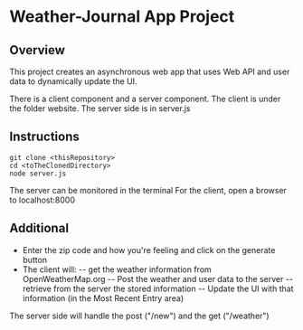 # Weather-Journal App Project

## Overview

This project creates an asynchronous web app that uses Web API and user data to dynamically update the UI.

There is a client component and a server component.
The client is under the folder website.
The server side is in server.js

## Instructions

```
git clone <thisRepository>
cd <toTheClonedDirectory>
node server.js
```

The server can be monitored in the terminal
For the client, open a browser to localhost:8000

## Additional

- Enter the zip code and how you're feeling and click on the generate button
- The client will:
  -- get the weather information from OpenWeatherMap.org
  -- Post the weather and user data to the server
  -- retrieve from the server the stored information
  -- Update the UI with that information (in the Most Recent Entry area)

The server side will handle the post ("/new") and the get ("/weather")
